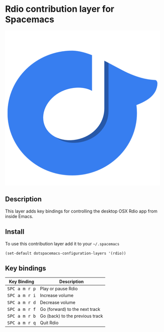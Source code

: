 # Rdio contribution layer for Spacemacs

![logo](img/rdio.jpg)

## Description

This layer adds key bindings for controlling the desktop OSX Rdio app
from inside Emacs.

## Install

To use this contribution layer add it to your `~/.spacemacs`

```elisp
(set-default dotspacemacs-configuration-layers '(rdio))
```

## Key bindings

Key Binding            | Description
-----------------------|-------------------------------
<kbd>SPC a m r p</kbd> | Play or pause Rdio
<kbd>SPC a m r i</kbd> | Increase volume
<kbd>SPC a m r d</kbd> | Decrease volume
<kbd>SPC a m r f</kbd> | Go (forward) to the next track
<kbd>SPC a m r b</kbd> | Go (back) to the previous track
<kbd>SPC a m r q</kbd> | Quit Rdio